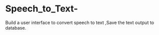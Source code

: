 # Speech_to_Text-
Build a user interface to convert speech to text ,Save the text output to database.
